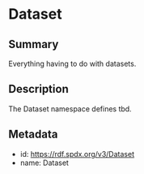 <!-- Automatically generated by spec-parser v2.0.0 on 2023-12-27T15:02:03.969017+00:00 -->
<!-- SPDX-License-Identifier: Community-Spec-1.0 -->

# Dataset

## Summary

Everything having to do with datasets.


## Description

The Dataset namespace defines tbd.


## Metadata

- id: https://rdf.spdx.org/v3/Dataset
- name: Dataset


